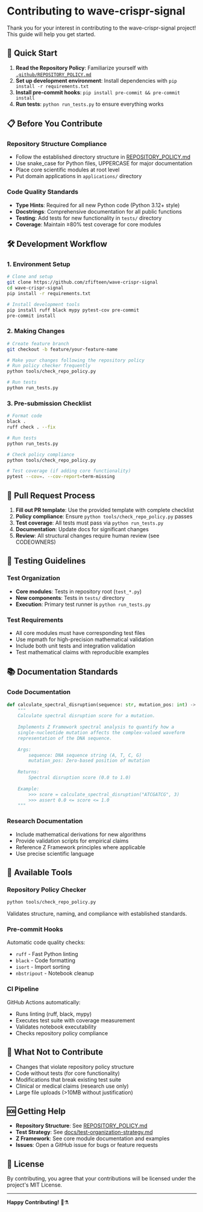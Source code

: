 # Contributing to wave-crispr-signal

Thank you for your interest in contributing to the wave-crispr-signal project! This guide will help you get started.

## 🚀 Quick Start

1. **Read the Repository Policy**: Familiarize yourself with [`.github/REPOSITORY_POLICY.md`](.github/REPOSITORY_POLICY.md)
2. **Set up development environment**: Install dependencies with `pip install -r requirements.txt`
3. **Install pre-commit hooks**: `pip install pre-commit && pre-commit install`
4. **Run tests**: `python run_tests.py` to ensure everything works

## 📋 Before You Contribute

### Repository Structure Compliance
- Follow the established directory structure in [REPOSITORY_POLICY.md](.github/REPOSITORY_POLICY.md)
- Use snake_case for Python files, UPPERCASE for major documentation
- Place core scientific modules at root level
- Put domain applications in `applications/` directory

### Code Quality Standards
- **Type Hints**: Required for all new Python code (Python 3.12+ style)
- **Docstrings**: Comprehensive documentation for all public functions
- **Testing**: Add tests for new functionality in `tests/` directory
- **Coverage**: Maintain ≥80% test coverage for core modules

## 🛠 Development Workflow

### 1. Environment Setup
```bash
# Clone and setup
git clone https://github.com/zfifteen/wave-crispr-signal
cd wave-crispr-signal
pip install -r requirements.txt

# Install development tools
pip install ruff black mypy pytest-cov pre-commit
pre-commit install
```

### 2. Making Changes
```bash
# Create feature branch
git checkout -b feature/your-feature-name

# Make your changes following the repository policy
# Run policy checker frequently
python tools/check_repo_policy.py

# Run tests
python run_tests.py
```

### 3. Pre-submission Checklist
```bash
# Format code
black .
ruff check . --fix

# Run tests
python run_tests.py

# Check policy compliance  
python tools/check_repo_policy.py

# Test coverage (if adding core functionality)
pytest --cov=. --cov-report=term-missing
```

## 📝 Pull Request Process

1. **Fill out PR template**: Use the provided template with complete checklist
2. **Policy compliance**: Ensure `python tools/check_repo_policy.py` passes
3. **Test coverage**: All tests must pass via `python run_tests.py`
4. **Documentation**: Update docs for significant changes
5. **Review**: All structural changes require human review (see CODEOWNERS)

## 🧪 Testing Guidelines

### Test Organization
- **Core modules**: Tests in repository root (`test_*.py`) 
- **New components**: Tests in `tests/` directory
- **Execution**: Primary test runner is `python run_tests.py`

### Test Requirements
- All core modules must have corresponding test files
- Use mpmath for high-precision mathematical validation
- Include both unit tests and integration validation
- Test mathematical claims with reproducible examples

## 📚 Documentation Standards

### Code Documentation
```python
def calculate_spectral_disruption(sequence: str, mutation_pos: int) -> float:
    """
    Calculate spectral disruption score for a mutation.
    
    Implements Z Framework spectral analysis to quantify how a
    single-nucleotide mutation affects the complex-valued waveform
    representation of the DNA sequence.
    
    Args:
        sequence: DNA sequence string (A, T, C, G)
        mutation_pos: Zero-based position of mutation
        
    Returns:
        Spectral disruption score (0.0 to 1.0)
        
    Example:
        >>> score = calculate_spectral_disruption("ATCGATCG", 3)
        >>> assert 0.0 <= score <= 1.0
    """
```

### Research Documentation
- Include mathematical derivations for new algorithms
- Provide validation scripts for empirical claims
- Reference Z Framework principles where applicable
- Use precise scientific language

## 🔧 Available Tools

### Repository Policy Checker
```bash
python tools/check_repo_policy.py
```
Validates structure, naming, and compliance with established standards.

### Pre-commit Hooks
Automatic code quality checks:
- `ruff` - Fast Python linting
- `black` - Code formatting
- `isort` - Import sorting
- `nbstripout` - Notebook cleanup

### CI Pipeline
GitHub Actions automatically:
- Runs linting (ruff, black, mypy)
- Executes test suite with coverage measurement
- Validates notebook executability
- Checks repository policy compliance

## 🚫 What Not to Contribute

- Changes that violate repository policy structure
- Code without tests (for core functionality)
- Modifications that break existing test suite
- Clinical or medical claims (research use only)
- Large file uploads (>10MB without justification)

## 🆘 Getting Help

- **Repository Structure**: See [REPOSITORY_POLICY.md](.github/REPOSITORY_POLICY.md)
- **Test Strategy**: See [docs/test-organization-strategy.md](docs/test-organization-strategy.md)
- **Z Framework**: See core module documentation and examples
- **Issues**: Open a GitHub issue for bugs or feature requests

## 📄 License

By contributing, you agree that your contributions will be licensed under the project's MIT License.

---

**Happy Contributing!** 🧬⚗️